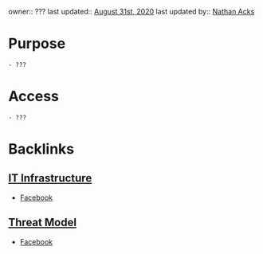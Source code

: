 owner:: ???
last updated:: [August 31st, 2020](<August 31st, 2020.md>)
last updated by:: [Nathan Acks](<Nathan Acks.md>)
# Purpose
    - ???
# Access
    - ???

# Backlinks
## [IT Infrastructure](<IT Infrastructure.md>)
- [Facebook](<Facebook.md>)

## [Threat Model](<Threat Model.md>)
- [Facebook](<Facebook.md>)

